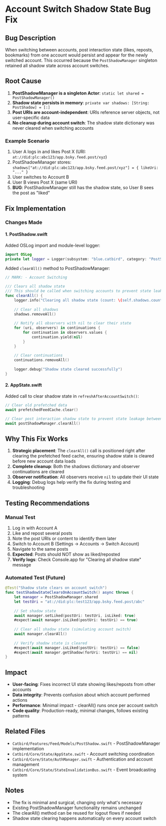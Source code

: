 # Account Switch Shadow State Bug Fix

## Bug Description

When switching between accounts, post interaction state (likes, reposts, bookmarks) from one account would persist and appear for the newly switched account. This occurred because the `PostShadowManager` singleton retained all shadow state across account switches.

## Root Cause

1. **PostShadowManager is a singleton Actor**: `static let shared = PostShadowManager()`
2. **Shadow state persists in memory**: `private var shadows: [String: PostShadow] = [:]`
3. **Post URIs are account-independent**: URIs reference server objects, not user-specific data
4. **No cleanup during account switch**: The shadow state dictionary was never cleared when switching accounts

### Example Scenario

1. User A logs in and likes Post X (URI: `at://did:plc:abc123/app.bsky.feed.post/xyz`)
2. PostShadowManager stores: `shadows["at://did:plc:abc123/app.bsky.feed.post/xyz"] = { likeUri: "..." }`
3. User switches to Account B
4. User B views Post X (same URI)
5. **BUG**: PostShadowManager still has the shadow state, so User B sees the post as "liked"

## Fix Implementation

### Changes Made

#### 1. PostShadow.swift

Added OSLog import and module-level logger:
```swift
import OSLog
private let logger = Logger(subsystem: "blue.catbird", category: "PostShadowManager")
```

Added `clearAll()` method to PostShadowManager:
```swift
// MARK: - Account Switching

/// Clears all shadow state
/// This should be called when switching accounts to prevent state leakage between accounts
func clearAll() {
    logger.info("Clearing all shadow state (count: \(self.shadows.count))")
    
    // Clear all shadows
    shadows.removeAll()
    
    // Notify all observers with nil to clear their state
    for (uri, observers) in continuations {
        for continuation in observers.values {
            continuation.yield(nil)
        }
    }
    
    // Clear continuations
    continuations.removeAll()
    
    logger.debug("Shadow state cleared successfully")
}
```

#### 2. AppState.swift

Added call to clear shadow state in `refreshAfterAccountSwitch()`:
```swift
// Clear old prefetched data
await prefetchedFeedCache.clear()

// Clear post interaction shadow state to prevent state leakage between accounts
await postShadowManager.clearAll()
```

## Why This Fix Works

1. **Strategic placement**: The `clearAll()` call is positioned right after clearing the prefetched feed cache, ensuring shadow state is cleared before new account data loads
2. **Complete cleanup**: Both the shadows dictionary and observer continuations are cleared
3. **Observer notification**: All observers receive `nil` to update their UI state
4. **Logging**: Debug logs help verify the fix during testing and troubleshooting

## Testing Recommendations

### Manual Test

1. Log in with Account A
2. Like and repost several posts
3. Note the post URIs or content to identify them later
4. Switch to Account B (Settings → Accounts → Switch Account)
5. Navigate to the same posts
6. **Expected**: Posts should NOT show as liked/reposted
7. **Verify logs**: Check Console.app for "Clearing all shadow state" message

### Automated Test (Future)

```swift
@Test("Shadow state clears on account switch")
func testShadowStateClearsOnAccountSwitch() async throws {
    let manager = PostShadowManager.shared
    let testUri = "at://did:plc:test123/app.bsky.feed.post/abc"
    
    // Set shadow state
    await manager.setLiked(postUri: testUri, isLiked: true)
    #expect(await manager.isLiked(postUri: testUri) == true)
    
    // Clear all shadow state (simulating account switch)
    await manager.clearAll()
    
    // Verify shadow state is cleared
    #expect(await manager.isLiked(postUri: testUri) == false)
    #expect(await manager.getShadow(forUri: testUri) == nil)
}
```

## Impact

- **User-facing**: Fixes incorrect UI state showing likes/reposts from other accounts
- **Data integrity**: Prevents confusion about which account performed actions
- **Performance**: Minimal impact - clearAll() runs once per account switch
- **Code quality**: Production-ready, minimal changes, follows existing patterns

## Related Files

- `Catbird/Features/Feed/Models/PostShadow.swift` - PostShadowManager implementation
- `Catbird/Core/State/AppState.swift` - Account switching coordination
- `Catbird/Core/State/AuthManager.swift` - Authentication and account management
- `Catbird/Core/State/StateInvalidationBus.swift` - Event broadcasting system

## Notes

- The fix is minimal and surgical, changing only what's necessary
- Existing PostShadowManager functionality remains unchanged
- The clearAll() method can be reused for logout flows if needed
- Shadow state clearing happens automatically on every account switch
